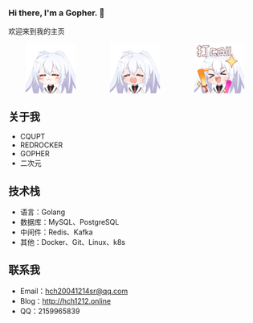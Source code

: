 ### Hi there, I'm a Gopher. 👋 

欢迎来到我的主页 

<div style="display: flex; justify-content: space-around;">
    <img src="./images/aila1.gif" width="100">
    <img src="./images/aila2.gif" width="100">
    <img src="./images/aila3.gif" width="100">
</div>

## 关于我
- CQUPT
- REDROCKER
- GOPHER
- 二次元

## 技术栈
- 语言：Golang
- 数据库：MySQL、PostgreSQL
- 中间件：Redis、Kafka
- 其他：Docker、Git、Linux、k8s

## 联系我
- Email：<hch20041214sr@qq.com>
- Blog：<http://hch1212.online>
- QQ：2159965839
